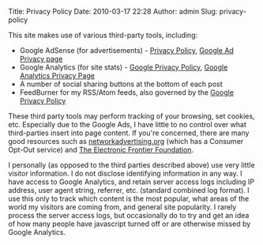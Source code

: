 Title: Privacy Policy
Date: 2010-03-17 22:28
Author: admin
Slug: privacy-policy

This site makes use of various third-party tools, including:

-   Google AdSense (for advertisements) - [Privacy Policy][], [Google Ad
    Privacy page][]
-   Google Analytics (for site stats) - [Google Privacy Policy][],
    [Google Analytics Privacy Page][]
-   A number of social sharing buttons at the bottom of each post
-   FeedBurner for my RSS/Atom feeds, also governed by the [Google
    Privacy Policy][]

These third party tools may perform tracking of your browsing, set
cookies, etc. Especially due to the Google Ads, I have little to no
control over what third-parties insert into page content. If you're
concerned, there are many good resources such as
[networkadvertising.org][] (which has a Consumer Opt-Out service) and
[The Electronic Frontier Foundation][].

I personally (as opposed to the third parties described above) use very
little visitor information. I do not disclose identifying information in
any way. I have access to Google Analytics, and retain server access
logs including IP address, user agent string, referrer, etc. (standard
combined log format). I use this only to track which content is the most
popular, what areas of the world my visitors are coming from, and
general site popularity. I rarely process the server access logs, but
occasionally do to try and get an idea of how many people have
javascript turned off or are otherwise missed by Google Analytics.

  [Privacy Policy]: http://www.google.com/privacy/ads/privacy-policy.html
  [Google Ad Privacy page]: http://www.google.com/privacy/ads/
  [Google Privacy Policy]: http://www.google.com/intl/en/policies/privacy/
  [Google Analytics Privacy Page]: http://www.google.com/intl/en/analytics/privacyoverview.html
  [networkadvertising.org]: http://www.networkadvertising.org/
  [The Electronic Frontier Foundation]: http://www.eff.org/

